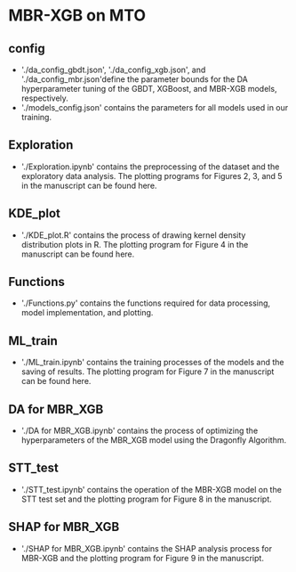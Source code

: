 # MBR-XGB on MTO

## config
* './da_config_gbdt.json', './da_config_xgb.json', and './da_config_mbr.json'define the parameter bounds for the DA hyperparameter tuning of the GBDT, XGBoost, and MBR-XGB models, respectively.
* './models_config.json' contains the parameters for all models used in our training.

## Exploration
* './Exploration.ipynb' contains the preprocessing of the dataset and the exploratory data analysis. The plotting programs for Figures 2, 3, and 5 in the manuscript can be found here.

## KDE_plot
* './KDE_plot.R' contains the process of drawing kernel density distribution plots in R. The plotting program for Figure 4 in the manuscript can be found here.

## Functions
* './Functions.py' contains the functions required for data processing, model implementation, and plotting.

## ML_train
* './ML_train.ipynb' contains the training processes of the models and the saving of results. The plotting program for Figure 7 in the manuscript can be found here.

## DA for MBR_XGB
* './DA for MBR_XGB.ipynb' contains the process of optimizing the hyperparameters of the MBR_XGB model using the Dragonfly Algorithm.

## STT_test
* './STT_test.ipynb' contains the operation of the MBR-XGB model on the STT test set and the plotting program for Figure 8 in the manuscript.

## SHAP for MBR_XGB
* './SHAP for MBR_XGB.ipynb' contains the SHAP analysis process for MBR-XGB and the plotting program for Figure 9 in the manuscript.
